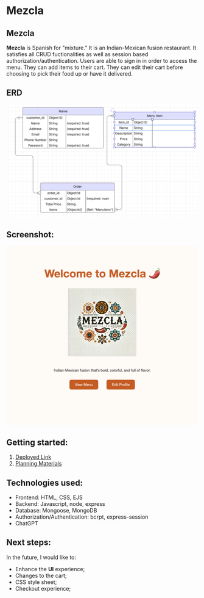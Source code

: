 # Mezcla

## Mezcla
**Mezcla** is Spanish for "mixture." It is an Indian-Mexican fusion restaurant. It satisfies all CRUD fuctionalities as well as session based authorization/authentication. Users are able to sign in in order to access the menu. They can add items to their cart. They can edit their cart before choosing to pick their food up or have it delivered.

## ERD
![image](./assets/mezclaERD.png)

## Screenshot: 
![image](./assets/mezclaScreenshot.png)

## Getting started: 
1. [Deployed Link](https://rednaldeirf.github.io/Project-1/)
2. [Planning Materials](https://github.com/rednaldeirf/Mezcla/blob/main/Proposal.md)


## Technologies used: 
* Frontend: HTML, CSS, EJS
* Backend: Javascript, node, express
* Database: Mongoose, MongoDB
* Authorization/Authentication: bcrpt, express-session
* ChatGPT

## Next steps: 
In the future, I would like to: 
* Enhance the **UI** experience;
* Changes to the cart;
* CSS style sheet;
* Checkout experience;